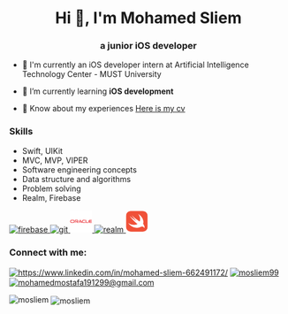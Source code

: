 <h1 align="center">Hi 👋, I'm Mohamed Sliem</h1>
<h3 align="center">a junior iOS developer</h3>

- 🔭 I'm currently an iOS developer intern at Artificial Intelligence Technology Center - MUST University
- 🌱 I’m currently learning **iOS development**

- 📄 Know about my experiences [Here is my cv](https://docs.google.com/document/d/1T8fUMEXsDy0ZubEYr-OqS0eS_aizrxpP/edit?usp=sharing&ouid=105954910480196310314&rtpof=true&sd=true)




<h3 align="left"> Skills </h3>
 
 - Swift, UIKit 
 - MVC, MVP, VIPER
 - Software engineering concepts 
 - Data structure and algorithms 
 - Problem solving 
 - Realm, Firebase
 
<p align="left"> <a href="https://firebase.google.com/" target="_blank" rel="noreferrer"> <img src="https://www.vectorlogo.zone/logos/firebase/firebase-icon.svg" alt="firebase" width="40" height="40"/> </a> <a href="https://git-scm.com/" target="_blank" rel="noreferrer"> <img src="https://www.vectorlogo.zone/logos/git-scm/git-scm-icon.svg" alt="git" width="40" height="40"/> </a> <a href="https://www.oracle.com/" target="_blank" rel="noreferrer"> <img src="https://raw.githubusercontent.com/devicons/devicon/master/icons/oracle/oracle-original.svg" alt="oracle" width="40" height="40"/> </a> <a href="https://realm.io/" target="_blank" rel="noreferrer"> <img src="https://raw.githubusercontent.com/bestofjs/bestofjs-webui/8665e8c267a0215f3159df28b33c365198101df5/public/logos/realm.svg" alt="realm" width="40" height="40"/> </a> <a href="https://developer.apple.com/swift/" target="_blank" rel="noreferrer"> <img src="https://raw.githubusercontent.com/devicons/devicon/master/icons/swift/swift-original.svg" alt="swift" width="40" height="40"/> </a> </p>


<h3 align="left">Connect with me:</h3>
<p align="left">
<a href="https://linkedin.com/in/https://www.linkedin.com/in/mohamed-sliem-662491172/" target="blank"><img align="center" src="https://raw.githubusercontent.com/rahuldkjain/github-profile-readme-generator/master/src/images/icons/Social/linked-in-alt.svg" alt="https://www.linkedin.com/in/mohamed-sliem-662491172/" height="30" width="40" /></a>
<a href="https://www.leetcode.com/mosliem99" target="blank"><img align="center" src="https://raw.githubusercontent.com/rahuldkjain/github-profile-readme-generator/master/src/images/icons/Social/leet-code.svg" alt="mosliem99" height="30" width="40" /></a>
<a href="mohamedmostafa191299@gmail.com target="blank"><img align="center" src="https://github.com/mosliem/mosliem/blob/main/Gmail-logo.svg" alt="mohamedmostafa191299@gmail.com" height="40" width="50" /></a>
</p>



<p><img align="left" src="https://github-readme-stats.vercel.app/api/top-langs?username=mosliem&show_icons=true&theme=dark&locale=en&layout=compact" alt="mosliem" /></p>


<p>&nbsp;<img align="center" src="https://github-readme-stats.vercel.app/api?username=mosliem&show_icons=true&locale=en" alt="mosliem" /></p>

